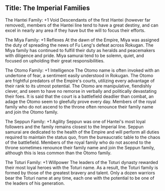 Title: The Imperial Families
---
The Hantei Family: +1 Void
Descendants of the first Hantei (however far removed), members of the Hantei line tend to have a great destiny, and can excel in nearly any area if they have but the will to focus their efforts.

The Miya Family: +1 Reflexes
At the dawn of the Empire, Miya was assigned the duty of spreading the news of Fu Leng's defeat across Rokugan. The Miya family has continued to fulfill their duty as heralds and peacemakers with diligence and pride. Miya samurai tend to be solemn, quiet, and focused on upholding their great responsibilities.

The Otomo Family: +1 Intelligence
The Otomo name is often invoked with an undertone of fear, a sentiment easily understood in Rokugan. The Otomo are frightful predators of the Empire's courts, utilizing every advantage of their rank to its utmost potential. The Otomo are manipulative, fiendishly clever, and seem to have no remorse in verbally and politically devastating their foes. It is said that the court is a battlefield deadlier than combat, an adage the Otomo seem to gleefully prove every day. Members of the royal family who do not ascend to the throne often renounce their family name and join the Otomo family.

The Seppun Family: +1 Agility
Seppun was one of Hantei's most loyal followers and the family remains closest to the Imperial line. Seppun samurai are dedicated to the health of the Empire and will perform all duties required to maintain the status quo, from the bureaucratic table to the chaos of the battlefield. Members of the royal family who do not ascend to the throne sometimes renounce their family name and join the Seppun family, although this is less common than the Otomo family.

The Toturi Family: +1 Willpower
The leaders of the Toturi dynasty rewarded their most loyal heroes with the Toturi name. As a result, the Toturi family is formed by those of the greatest bravery and talent. Only a dozen warriors bear the Toturi name at any time, each one with the potential to be one of the leaders of his generation.

